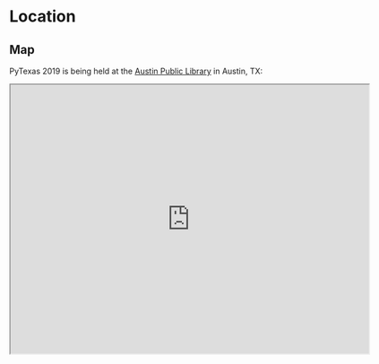 # Location

## Map
PyTexas 2019 is being held at the [Austin Public Library](http://austinlibrary.org/) in Austin, TX:

<iframe src="https://www.google.com/maps/d/u/0/embed?mid=1JAGPKFWy3HOqnpDSHqREiBHFmBnSVl8Y" width="640" height="480"></iframe>

<!--<hr>-->

<!--## Hotels-->

<!--Some nearby hotels:-->

<!--* [Extended Stay America](https://www.google.com/maps/place/Extended+Stay+America+-+Austin+-Downtown+6th+St./@30.2643038,-97.7513822,16z/data=!4m8!1m2!2m1!1shotel!3m4!1s0x0:0xe29cd6be8ab42e55!8m2!3d30.2693775!4d-97.7464275) (from $112/night)-->
<!--* [Radisson Hotel & Suites](https://www.google.com/maps/place/Radisson+Hotel+%26+Suites+Austin+Downtown/@30.2643038,-97.7513822,16z/data=!4m8!1m2!2m1!1shotel!3m4!1s0x0:0xc4d2b436f619d1c0!8m2!3d30.2628006!4d-97.7438539) (from $127/night)-->
<!--* [JW Marriott Austin](https://www.google.com/maps/place/JW+Marriott+Austin/@30.2643038,-97.7513822,16z/data=!4m8!1m2!2m1!1shotel!3m4!1s0x0:0xa19d489a128bb96d!8m2!3d30.2645092!4d-97.7434704) (from $189/night)-->
<!--* [W Austin](https://www.google.com/maps/place/W+Austin/@30.2643038,-97.7513822,16.17z/data=!4m8!1m2!2m1!1shotel!3m4!1s0x0:0xb979f66f3a55372d!8m2!3d30.2654636!4d-97.7467252) (from $189/night)-->

<!--<hr>-->

<!--## Parking-->

<!--* [Northshore Parking Garage](https://goo.gl/maps/uknrqDxBnHn), $18/day-->
<!--* [Austin City Hall Garage](https://www.parkme.com/lot/111581/austin-city-hall-garage-austin-tx), $17/day-->
<!--* [Silicon Labs Garage](https://www.parkme.com/lot/82674/silicon-labs-garage-austin-tx), $15/day-->
<!--* [Violet Crown parking garage](https://www.parkme.com/lot/26607/amli-on-2nd-parking-austin-tx)-->
<!--* Street parking-->
